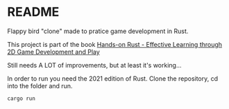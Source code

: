# README

Flappy bird "clone" made to pratice game development in Rust.

This project is part of the book [Hands-on Rust - Effective Learning through 2D Game Development and Play](https://pragprog.com/titles/hwrust/hands-on-rust/)

Still needs A LOT of improvements, but at least it's working...

In order to run you need the 2021 edition of Rust. Clone the repository, cd into the folder and run.
```
cargo run
```
